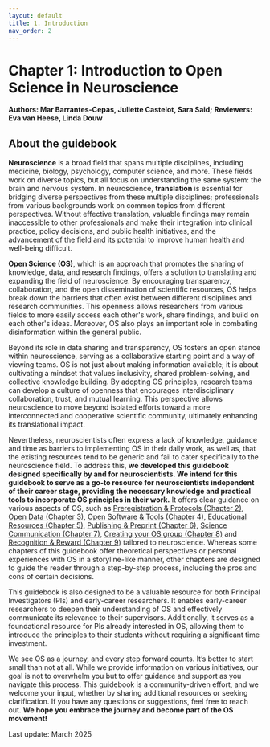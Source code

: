 ```yaml
---
layout: default
title: 1. Introduction
nav_order: 2
---
```


# Chapter 1: Introduction to Open Science in Neuroscience
**Authors: Mar Barrantes-Cepas, Juliette Castelot, Sara Said;**
**Reviewers: Eva van Heese, Linda Douw**

## About the guidebook
**Neuroscience** is a broad field that spans multiple disciplines, including medicine, biology, psychology, computer science, and more. These fields work on diverse topics, but all focus on understanding the same system: the brain and nervous system. In neuroscience, **translation** is essential for bridging diverse perspectives from these multiple disciplines; professionals from various backgrounds work on common topics from different perspectives. Without effective translation, valuable findings may remain inaccessible to other professionals and make their integration into clinical practice, policy decisions, and public health initiatives, and the advancement of the field and its potential to improve human health and well-being difficult.

**Open Science (OS)**, which is an approach that promotes the sharing of knowledge, data, and research findings, offers a solution to translating and expanding the field of neuroscience. By encouraging transparency, collaboration, and the open dissemination of scientific resources, OS helps break down the barriers that often exist between different disciplines and research communities. This openness allows researchers from various fields to more easily access each other's work, share findings, and build on each other's ideas. Moreover, OS also plays an important role in combating disinformation within the general public. 

Beyond its role in data sharing and transparency, OS fosters an open stance within neuroscience, serving as a collaborative starting point and a way of viewing teams. OS is not just about making information available; it is about cultivating a mindset that values inclusivity, shared problem-solving, and collective knowledge building. By adopting OS principles, research teams can develop a culture of openness that encourages interdisciplinary collaboration, trust, and mutual learning. This perspective allows neuroscience to move beyond isolated efforts toward a more interconnected and cooperative scientific community, ultimately enhancing its translational impact.

Nevertheless, neuroscientists often express a lack of knowledge, guidance and time as barriers to implementing OS in their daily work, as well as, that the existing resources tend to be generic and fail to cater specifically to the neuroscience field. To address this, **we developed this guidebook designed specifically by and for neuroscientists. We intend for this guidebook to serve as a go-to resource for neuroscientists independent of their career stage, providing the necessary knowledge and practical tools to incorporate OS principles in their work.** It offers clear guidance on various aspects of OS, such as [Preregistration & Protocols (Chapter 2)](https://marbarrantescepas.github.io/OS-neuroscience/tabs/2.%20Preregistration%20&%20Protocols.html), [Open Data (Chapter 3)](https://marbarrantescepas.github.io/OS-neuroscience/tabs/3.%20Data%20Organisation.html), [Open Software & Tools (Chapter 4)](https://marbarrantescepas.github.io/OS-neuroscience/tabs/4.%20Open%20Software%20&%20Tools.html), [Educational Resources (Chapter 5)](https://marbarrantescepas.github.io/OS-neuroscience/tabs/5.%20Educational%20Resources.html), [Publishing & Preprint (Chapter 6)](https://marbarrantescepas.github.io/OS-neuroscience/tabs/6.%20Publishing%20&%20Preprints.html), [Science Communication (Chapter 7)](https://marbarrantescepas.github.io/OS-neuroscience/tabs/7.%20Communication.html), [Creating your OS group (Chapter 8)](https://marbarrantescepas.github.io/OS-neuroscience/tabs/8.%20Create%20an%20Open%20Science%20Group.html) and [Recognition & Reward (Chapter 9)](https://marbarrantescepas.github.io/OS-neuroscience/tabs/10.%20Recognition%20&%20Reward.html) tailored to neuroscience. Whereas some chapters of this guidebook offer theoretical perspectives or personal experiences with OS in a storyline-like manner, other chapters are designed to guide the reader through a step-by-step process, including the pros and cons of certain decisions.  

This guidebook is also designed to be a valuable resource for both Principal Investigators (PIs) and early-career researchers. It enables early-career researchers to deepen their understanding of OS and effectively communicate its relevance to their supervisors. Additionally, it serves as a foundational resource for PIs already interested in OS, allowing them to introduce the principles to their students without requiring a significant time investment.

We see OS as a journey, and every step forward counts. It’s better to start small than not at all. While we provide information on various initiatives, our goal is not to overwhelm you but to offer guidance and support as you navigate this process. This guidebook is a community-driven effort, and we welcome your input, whether by sharing additional resources or seeking clarification. If you have any questions or suggestions, feel free to reach out. **We hope you embrace the journey and become part of the OS movement!**

Last update: March 2025

